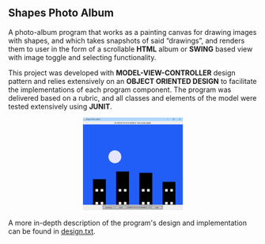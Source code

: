 ## Shapes Photo Album
A photo-album program that works as a painting canvas for drawing images with shapes, and which takes
snapshots of said “drawings”, and renders them to user in the form of a scrollable **HTML** album or **SWING** based view with 
image toggle and selecting functionality.

This project was developed with **MODEL-VIEW-CONTROLLER** design pattern and relies extensively on an 
**OBJECT ORIENTED DESIGN** to facilitate the implementations of each program component. The program was delivered based on a rubric,
and all classes and elements of the model were tested extensively using **JUNIT**.

<p align="center">
<img title="Preview" src="album_preview.png" width="40%">
</p>

A more in-depth description of the program's design and implementation can be found in
[design.txt](/resources/design.txt).
